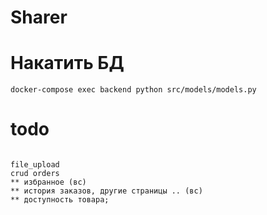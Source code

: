 # Sharer

# Накатить БД
```
docker-compose exec backend python src/models/models.py
```

# todo
```

file_upload
crud orders 
** избранное (вс)
** история заказов, другие страницы .. (вс)
** доступность товара;  
```
